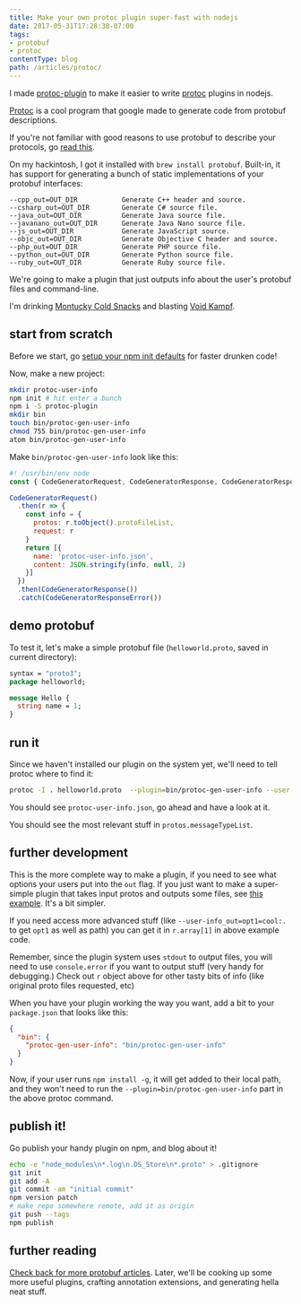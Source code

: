 ```yaml
---
title: Make your own protoc plugin super-fast with nodejs
date: 2017-05-31T17:28:38-07:00
tags:
- protobuf
- protoc
contentType: blog
path: /articles/protoc/
---
```


I made [protoc-plugin](https://www.npmjs.com/package/protoc-plugin) to make it easier to write [protoc](https://github.com/google/protobuf) plugins in nodejs.

[Protoc](https://github.com/google/protobuf) is a cool program that google made to generate code from protobuf descriptions.

If you're not familiar with good reasons to use protobuf to describe your protocols, go [read this](http://blog.codeclimate.com/blog/2014/06/05/choose-protocol-buffers/).

On my hackintosh, I got it installed with `brew install protobuf`. Built-in, it has support for generating a bunch of static implementations of your protobuf interfaces:

```
--cpp_out=OUT_DIR           Generate C++ header and source.
--csharp_out=OUT_DIR        Generate C# source file.
--java_out=OUT_DIR          Generate Java source file.
--javanano_out=OUT_DIR      Generate Java Nano source file.
--js_out=OUT_DIR            Generate JavaScript source.
--objc_out=OUT_DIR          Generate Objective C header and source.
--php_out=OUT_DIR           Generate PHP source file.
--python_out=OUT_DIR        Generate Python source file.
--ruby_out=OUT_DIR          Generate Ruby source file.
```

We're going to make a plugin that just outputs info about the user's protobuf files and command-line.

I'm drinking [Montucky Cold Snacks](http://www.montuckycoldsnacks.com/) and blasting [Void Kampf](https://voidkampf.bandcamp.com/).

## start from scratch

Before we start, go [setup your npm init defaults](http://iamsim.me/set-your-npm-init-defaults/) for faster drunken code!

Now, make a new project:

```sh
mkdir protoc-user-info
npm init # hit enter a bunch
npm i -S protoc-plugin
mkdir bin
touch bin/protoc-gen-user-info
chmod 755 bin/protoc-gen-user-info
atom bin/protoc-gen-user-info
```

Make `bin/protoc-gen-user-info` look like this:

```js
#! /usr/bin/env node
const { CodeGeneratorRequest, CodeGeneratorResponse, CodeGeneratorResponseError } = require('protoc-plugin')

CodeGeneratorRequest()
  .then(r => {
    const info = {
      protos: r.toObject().protoFileList,
      request: r
    }
    return [{
      name: 'protoc-user-info.json',
      content: JSON.stringify(info, null, 2)
    }]
  })
  .then(CodeGeneratorResponse())
  .catch(CodeGeneratorResponseError())
```

## demo protobuf

To test it, let's make a simple protobuf file (`helloworld.proto`, saved in current directory):

```protobuf
syntax = "proto3";
package helloworld;

message Hello {
  string name = 1;
}
```

## run it

Since we haven't installed our plugin on the system yet, we'll need to tell protoc where to find it:

```sh
protoc -I . helloworld.proto  --plugin=bin/protoc-gen-user-info --user-info_out=.
```

You should see `protoc-user-info.json`, go ahead and have a look at it.

You should see the most relevant stuff in `protos.messageTypeList`.

## further development

This is the more complete way to make a plugin, if you need to see what options your users put into the `out` flag. If you just want to make a super-simple plugin that takes input protos and outputs some files, see [this example](https://github.com/konsumer/node-protoc-plugin/blob/master/example/protoc-gen-logger). It's a bit simpler.

If you need access more advanced stuff (like `--user-info_out=opt1=cool:.` to get `opt1` as well as path) you can get it in `r.array[1]` in above example code.

Remember, since the plugin system uses `stdout` to output files, you will need to use `console.error` if you want to output stuff (very handy for debugging.) Check out `r` object above for other tasty bits of info (like original proto files requested, etc)

When you have your plugin working the way you want, add a bit to your `package.json` that looks like this:

```json
{
  "bin": {
    "protoc-gen-user-info": "bin/protoc-gen-user-info"
  }
}
```

Now, if your user runs `npm install -g`, it will get added to their local path, and they won't need to run the `--plugin=bin/protoc-gen-user-info` part in the above protoc command.

## publish it!

Go publish your handy plugin on npm, and blog about it!

```sh
echo -e "node_modules\n*.log\n.DS_Store\n*.proto" > .gitignore
git init
git add -A
git commit -am "initial commit"
npm version patch
# make repo somewhere remote, add it as origin
git push --tags
npm publish
```

## further reading

[Check back for more protobuf articles](http://blog.jetboystudio.com/tags/#protobuf). Later, we'll be cooking up some more useful plugins, crafting annotation extensions, and generating hella neat stuff.
